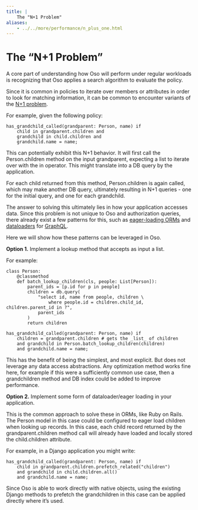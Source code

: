 ```yaml
---
title: |
    The "N+1 Problem"
aliases: 
    - ../../more/performance/n_plus_one.html
---
```


# The “N+1 Problem”

A core part of understanding how Oso will perform under regular
workloads is recognizing that Oso applies a search algorithm to
evaluate the policy.

Since it is common in policies to iterate over members or attributes
in order to look for matching information, it can be common to encounter
variants of the
[N+1 problem](https://medium.com/@bretdoucette/n-1-queries-and-how-to-avoid-them-a12f02345be5).

For example, given the following policy:

```
has_grandchild_called(grandparent: Person, name) if
    child in grandparent.children and
    grandchild in child.children and
    grandchild.name = name;
```

This can potentially exhibit this N+1 behavior. It will first call
the Person.children method on the input grandparent, expecting a
list to iterate over with the in operator. This might translate
into a DB query by the application.

For each child returned from this method, Person.children is again
called, which may make another DB query, ultimately resulting in N+1
queries - one for the initial query, and one for each grandchild.

The answer to solving this ultimately lies in how your application accesses
data. Since this problem is not unique to Oso and authorization queries,
there already exist a few patterns for this, such as [eager-loading ORMs](https://guides.rubyonrails.org/active_record_querying.html#eager-loading-associations)
and [dataloaders](https://github.com/graphql/dataloader) for [GraphQL](https://github.com/Shopify/graphql-batch).

Here we will show how these patterns can be leveraged in Oso.

**Option 1.**  Implement a lookup method that accepts as input a list.

For example:

```
class Person:
    @classmethod
    def batch_lookup_children(cls, people: List[Person]):
        parent_ids = [p.id for p in people]
        children = db.query(
            "select id, name from people, children \
                where people.id = children.child_id, children.parent_id in ?",
            parent_ids
        )
        return children
```

```
has_grandchild_called(grandparent: Person, name) if
    children = grandparent.children # gets the _list_ of children
    and grandchild in Person.batch_lookup_children(children)
    and grandchild.name = name;
```

This has the benefit of being the simplest, and most explicit. But does not
leverage any data access abstractions. Any optimization method works fine here,
for example if this were a sufficiently common use case, then a grandchildren
method and DB index could be added to improve performance.

**Option 2.** Implement some form of dataloader/eager loading in your application.

This is the common approach to solve these in ORMs, like Ruby on Rails.
The Person model in this case could be configured to eager load children
when looking up records. In this case, each child record returned
by the grandparent.children method call will already have loaded and
locally stored the child.children attribute.

For example, in a Django application you might write:

```
has_grandchild_called(grandparent: Person, name) if
    child in grandparent.children.prefetch_related("children")
    and grandchild in child.children.all()
    and grandchild.name = name;
```

Since Oso is able to work directly with native objects, using the
existing Django methods to prefetch the grandchildren in this case
can be applied directly where it’s used.
